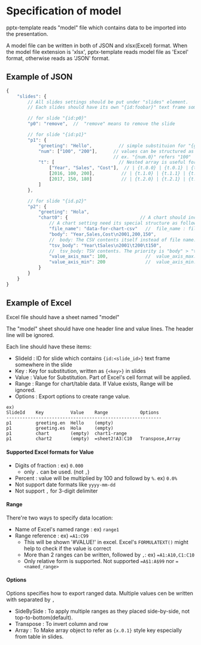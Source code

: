 # Specification of model

pptx-template reads "model" file which contains data to be imported into the presentation.

A model file can be written in both of JSON and xlsx(Excel) format. When the model file extension is 'xlsx', pptx-template reads model file as 'Excel' format, otherwise reads as 'JSON' format.

## Example of JSON
```javascript
{
    "slides": {
        // All slides settings should be put under "slides" element.
        // Each slides should have its own "{id:foobar}" text frame somewhere in the slide.

        // for slide "{id:p0}"
        "p0": "remove",  //  "remove" means to remove the slide

        // for slide "{id:p1}"
        "p1": {
            "greeting": "Hello",          // simple substituion for "{greeting}"
            "num": ["100", "200"],      // values can be structured as an array or a dictionary(hash)
                                        // ex. "{num.0}" refers "100"
            "t": [                        // Nested array is useful for values in a table.
                ["Year", "Sales", "Cost"],  // | {t.0.0} | {t.0.1} | {t.1.1} |
                [2016, 100, 200],          // | {t.1.0} | {t.1.1} | {t.1.2} |
                [2017, 150, 180]           // | {t.2.0} | {t.2.1} | {t.2.2} |
            ]
        },

        // for slide "{id.p2}"
        "p2": {
            "greeting": "Hola",
            "chart0": {                           // A chart should include its key in its title, like "{chart0}MyChart"
                // A chart setting need its special structure as follows:
                "file_name": "data-for-chart-csv"   //  file_name : file name to be imported. Files should be ened with ".csv" or ".tsv"
                "body": "Year,Sales,Cost\n2001,200,150",
                //  body: The CSV contents itself instead of file name. Prior than "file_name"
                "tsv_body": "Year\tSales\n2001\t200\t150",
                //  tsv_body: TSV contents. The priority is "body" > "tsv_body" > "file_name"
                "value_axis_max": 100,              //  value_axis_max: The maximum value for Y axis
                "value_axis_min": 200               //  value_axis_min: The minimum value for Y axis
            }
        }
    }
}

```

## Example of Excel

Excel file should have a sheet named "model"

The "model" sheet should have one header line and value lines. The header line will be ignored.

Each line should have these items:

  - SlideId : ID for slide which contains ``{id:<slide_id>}`` text frame somewhere in the slide
  - Key     : Key for substitution, written as ``{<key>}`` in slides
  - Value   : Value for Substitution. Part of Excel's cell format will be applied.
  - Range   : Range for chart/table data. If Value exists, Range will be ignored.
  - Options : Export options to create range value. 

```
ex)
SlideId    Key          Value    Range            Options
----------------------------------------------------------
p1         greeting.en  Hello    (empty)
p1         greeting.es  Hola     (empty)
p1         chart        (empty)  chart1-range
p1         chart2       (empty)  =sheet2!A3:C10   Transpose,Array
```

#### Supported Excel formats for Value

  - Digits of fraction : ex) ``0.000`` 
    - only ``.`` can be used. (not ``,``)
  - Percent : value will be multiplied by 100 and followd by ``%``. ex) ``0.0%`` 
  - Not support date formats like ``yyyy-mm-dd``
  - Not support ``,`` for 3-digit delimiter
  
#### Range

There're two ways to specify data location:

  - Name of Excel's named range : ex) ``range1``
  - Range reference : ex) ``=A1:C99``
    - This will be shown '#VALUE!' in excel. Excel's ``FORMULATEXT()`` might help to check if the value is correct
    - More than 2 ranges can be written, followed by ``,``: ex) ``=A1:A10,C1:C10``
    - Only relative form is supported. Not supported ``=A$1:A$99`` nor ``=<named_range>``
    
#### Options

Options specifies how to export ranged data. Multiple values cen be written with separated by ``,``

  - SideBySide : To apply multiple ranges as they placed side-by-side, not top-to-bottom(default). 
  - Transpose  : To invert column and row
  - Array      : To Make array object to refer as ``{x.0.1}`` style key especially from table in slides.

